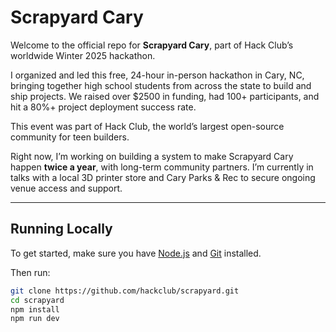 # Scrapyard Cary

Welcome to the official repo for **Scrapyard Cary**, part of Hack Club’s worldwide Winter 2025 hackathon.

I organized and led this free, 24-hour in-person hackathon in Cary, NC, bringing together high school students from across the state to build and ship projects. We raised over $2500 in funding, had 100+ participants, and hit a 80%+ project deployment success rate.

This event was part of Hack Club, the world’s largest open-source community for teen builders.

Right now, I’m working on building a system to make Scrapyard Cary happen **twice a year**, with long-term community partners. I’m currently in talks with a local 3D printer store and Cary Parks & Rec to secure ongoing venue access and support.

---

## Running Locally

To get started, make sure you have [Node.js](https://nodejs.org/en) and [Git](https://git-scm.com) installed.

Then run:

```bash
git clone https://github.com/hackclub/scrapyard.git
cd scrapyard
npm install
npm run dev
